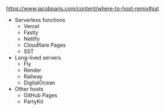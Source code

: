 https://www.jacobparis.com/content/where-to-host-remix#sst

- Serverless functions
  - Vercel
  - Fastly
  - Netlify
  - Cloudflare Pages
  - SST
- Long-lived servers
  - Fly
  - Render
  - Railway
  - DigitalOcean
- Other hosts
  - GitHub Pages
  - PartyKit
